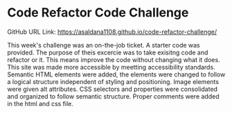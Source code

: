 # Code Refactor Code Challenge
GitHub URL Link: https://asaldana1108.github.io/code-refactor-challenge/

This week's challenge was an on-the-job ticket. A starter code was provided. The purpose of theis excercie
was to take exisitng code and refactor or it. This means improve the code without changing what it does. 
This site was made more accessible by meetting accessibility standards. Semantic HTML elements were added, the elements
were changed to follow a logical structure independent of styling and positioning. Image elements were given alt attributes. CSS selectors and properties were consolidated and organized to follow semantic structure. Proper comments were
added in the html and css file. 
